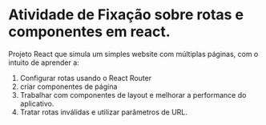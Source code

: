 # Atividade de Fixação sobre rotas e componentes em react.
 Projeto React que simula um simples website com múltiplas páginas, com  o intuito de aprender a:  
1. Configurar rotas usando o React Router
2. criar componentes de página
3. Trabalhar com componentes de layout e melhorar a performance do aplicativo.
4. Tratar rotas inválidas e utilizar parâmetros de URL.  

